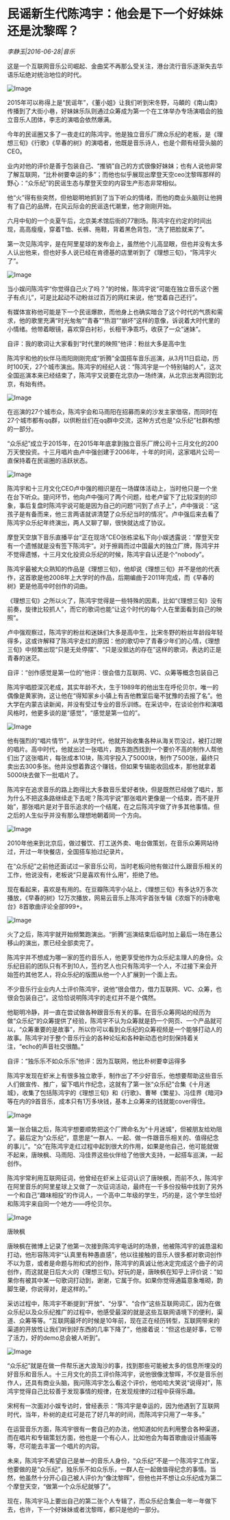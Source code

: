 # 民谣新生代陈鸿宇：他会是下一个好妹妹还是沈黎晖？

*李静玉|2016-06-28|音乐*

这是一个互联网音乐公司崛起、金曲奖不再那么受关注，港台流行音乐逐渐失去华语乐坛绝对统治地位的时代。

![Image](http://p2.pstatp.com/large/31e00001e12ddf772e60)

2015年可以称得上是“民谣年”，《董小姐》让我们听到宋冬野，马頔的《南山南》传播到了大街小巷，好妹妹乐队则通过众筹成为第一个在工体举办专场演唱会的独立音乐人团体，李志的演唱会依然爆满。

今年的民谣圈又多了一夜走红的陈鸿宇。他是独立音乐厂牌众乐纪的老板，是《理想三旬》《行歌》《早春的树》的演唱者，他既是音乐诗人，也是个颇有经营头脑的CEO。

业内对他的评价是善于包装自己、“推销”自己的方式很像好妹妹；也有人说他非常了解互联网，“比朴树要幸运的多”；而他也似乎展现出摩登天空ceo沈黎晖那样的野心：“众乐纪”的民谣生态与摩登天空的内容生产形态非常相似。

他“火”得有些突然，但他聪明地抓到了当下听众的情绪，而他的商业头脑则让他拥有了自己的品牌，在风云际会的民谣迭代潮里，他才刚刚开始。

六月中旬的一个炎夏午后，北京美术馆后街的77剧场。陈鸿宇在约定的时间出现，高高瘦瘦，穿着T恤、长裤、拖鞋，背着黑色背包，“洗了把脸就来了”。

第一次见陈鸿宇，是在阿里星球的发布会上，虽然他个儿高显眼，但也并没有太多人认出他来，但也好多人说已经在肯德基的店里听到了《理想三旬》，“陈鸿宇火了”。

![Image](http://p2.pstatp.com/large/31e70002795f72a9ecc3)

当小娱问陈鸿宇“你觉得自己火了吗？”的时候，陈鸿宇说“可能在独立音乐这个圈子有点儿”，可是比起动不动粉丝过百万的网红来说，他“觉着自己还行”。

有媒体宣称他可能是下一个民谣爆款，而他身上也确实暗合了这个时代的气质和需求，他的歌里充满“时光匆匆”“青春”“热泪”“崩坏”这样的意像，诉说着大时代里的小情绪。他带着眼镜，喜欢穿白衬衫，长相干净乖巧，收获了一众“迷妹”。

自评：我的歌词让大家看到“时代里的映照”他评：粉丝大多是高中生

陈鸿宇和他的伙伴马雨阳刚刚完成“折腾”全国搭车音乐巡演，从3月11日启动，历时100天，27个城市演出。陈鸿宇的经纪人说：“陈鸿宇是一个特别轴的人”，这次全国巡演本来已经结束了，陈鸿宇又说要在北京办一场终演，从北京出发再回到北京，有始有终。

![Image](http://p1.pstatp.com/large/31da000057f825dadaf4)

在巡演的27个城市众，陈鸿宇会和马雨阳在招募而来的沙发主家借宿，而同时在27个城市都有qq群，以供粉丝们在qq群中交流，这种方式也是“众乐纪”社群构想的一部分。

“众乐纪”成立于2015年，在2015年年底拿到独立音乐厂牌公司十三月文化的200万天使投资。十三月唱片由卢中强创建于2006年，十年的时间，这家唱片公司一直保持着在民谣圈的活跃状态。

![Image](http://p3.pstatp.com/large/31df0002a256d154141d)

陈鸿宇和十三月文化CEO卢中强的相识是在一场媒体活动上，当时他只是一个坐在台下听众。提问环节，他向卢中强问了两个问题，给老卢留下了比较深刻的印象，事后复盘时陈鸿宇说可能是因为自己的问题“问到了点子上”，卢中强说：“这孩子是有备而来，他三言两语就讲清楚了众乐纪当时的情况”。卢中强后来去看了陈鸿宇众乐纪年终演出，两人又聊了聊，很快就达成了协议。

摩登天空旗下音乐直播平台“正在现场”CEO张栋梁私下向小娱透露说：“摩登天空有一个遗憾就是没有签下陈鸿宇”。对于擦肩而过中国最大的独立厂牌，陈鸿宇并不觉得遗憾，十三月文化投资众乐纪的时候，陈鸿宇自认还是个“nobody”。

陈鸿宇最被大众熟知的作品是《理想三旬》，他却说《理想三旬》并不是他的代表作，这首歌是他2008年上大学时的作品，后期编曲于2011年完成，而《早春的树》更是他高中时创作的词曲。

《理想三旬》之所以火了，陈鸿宇觉得是一些特殊的因素，比如“《理想三旬》没有前奏，旋律比较抓人”，而它的歌词也能“让这个时代的每个人在里面看到自己的映照”。

卢中强观察过，陈鸿宇的粉丝和迷妹们大多是高中生，比宋冬野的粉丝年龄段年轻得多，这或许解释了陈鸿宇走红的原因：他的歌切中了青春少年们的心情，《理想三旬》中频繁出现“只是无处停摆”、“只是没抵达的存在”这样的歌词，表达的正是青春的迷茫。

自评：“创作感觉是第一位的”他评：很会借力互联网、VC、众筹等概念包装自己

陈鸿宇唱腔深沉老成，其实年龄不大，生于1989年的他出生在呼伦贝尔，唯一的偶像是黄家驹，这让他在“得知家乡小镇上有吉他教室后毫不犹豫的去报了名”。他大学在内蒙古读新闻，并没有受过专业的音乐训练。在采访中，在谈论创作和演唱风格时，他更多谈的是“感觉”，“感觉是第一位的”。

![Image](http://p2.pstatp.com/large/31e5000291a128dd1231)

他有强烈的“唱片情节”，从学生时代，他就开始收集各种从海关罚没过，被打过眼的唱片。高中时代，他就出过一张唱片，跑东跑西找到一个要价不高的制作人帮他们出了这张唱片，每张成本10块，陈鸿宇投入了5000块，制作了500张，最终只卖出去300多张。他并没想着靠这个赚钱，但如果专辑能收回成本，那他就拿着5000块去做下一批唱片了。

陈鸿宇在追求音乐的路上跑得比大多数音乐爱好者快，但是既然已经做了唱片，那为什么不把这条路继续走下去呢？陈鸿宇说“那张唱片更像是一个结束，而不是开始”，那张唱片是对于音乐追求的一个结尾，在之后陈鸿宇做了许多其他事情。但之后的人生似乎并没有那么理想地朝着同一个方向。

![Image](http://p3.pstatp.com/large/31e2000065687dd898c2)

2010年他来到北京后，做过餐饮、打工送外卖、电台做策划，在音乐众筹网站待过，开过一年快餐店，全国搭车拍过纪录片。

在“众乐纪”之前他还面试过一家音乐公司，当时老板问他有做过什么跟音乐相关的工作，他说没有，老板说“只是喜欢有什么用”，拒绝了他。

现在看起来，喜欢是有用的。在豆瓣陈鸿宇小站上，《理想三旬》有多达9万多次播放，《早春的树》12万次播放，网易云音乐上陈鸿宇首张专辑《浓烟下的诗歌电台》8首歌曲评论全部999+。

![Image](http://p3.pstatp.com/large/31da000057f79fb89557)

火了之后，陈鸿宇就开始频繁跑演出。“折腾”巡演结束后临时加上最后一场在愚公移山的演出，票已经全部卖完了。

陈鸿宇并不想成为哪一家的签约音乐人，他更享受他作为众乐纪主理人的身份。众乐纪目前的团队只有不到10人，签约艺人也只有陈鸿宇一个人，不过接下来会开始签约其他艺人，将众乐纪的版图从他一个人扩展到一个面上去。

不少音乐行业业内人士评价陈鸿宇，说他“很会借力，借力互联网、VC、众筹，也很会包装自己”。这恰恰说明陈鸿宇的走红并不是个偶然。

他聪明冷静，并一直在尝试做各种跟音乐有关的事。在音乐众筹网站的经历为做“众乐纪”的众筹提供了经验，陈鸿宇不认为众筹就是扔一个网页、一个产品就可以，“众筹重要的是故事”，所以你可以看到众乐纪的众筹视频是一个能够打动人的故事。陈鸿宇对于整个音乐行业的各种论坛和各种新动态也时刻保持着关注，“echo的声音社交很酷。”

自评：“独乐乐不如众乐乐”他评：因为互联网，他比朴树要幸运得多

陈鸿宇发现在虾米上有很多独立歌手，制作出了不少好音乐，他想要帮助这些音乐人们做宣传、推广，留下唱片作纪念，这就有了第一张“众乐纪”合集《十月迷城》，收集了包括陈鸿宇的《理想三旬》和《行歌》、曹琴《繁星》、冯佳界《暗河》等在内的9首音乐，成本只有1万多块钱，基本上众筹来的钱就能cover得住。

![Image](http://p3.pstatp.com/large/31e7000279617172c85b)

第一张合辑之后，陈鸿宇想要顺势把这个厂牌命名为“十月迷城”，但被朋友给劝阻了。最后定为“众乐纪”，意思是“一群人、一起、做一件跟音乐相关的、值得纪念的事儿”。“众”在陈鸿宇走红过程中起到很大的作用，如果是他自己，他可能就做不起来，唐映枫、马雨阳、冯佳界这些伙伴给了他很大支持，一起搭车巡演，一起创作。

陈鸿宇常利用互联网征词，他曾经在虾米上征词认识了唐映枫，而前不久，陈鸿宇在阿里音乐的阿里星球上又做了一次征词活动，最终在一千多份投稿中找到了另外一个和自己“趣味相投”的作词人，一个高中二年级的学生，巧的是，这个学生恰好和陈鸿宇来自同一个地方——呼伦贝尔。

![Image](http://p3.pstatp.com/large/31df0002a25bff9dd054)

唐映枫

唐映枫在微博上记录了他第一次接到陈鸿宇电话时的场景，他被陈鸿宇的诚恳温和打动，他形容陈鸿宇“认真里有种愚直感”，他以往接触的音乐人很多都对歌词创作不以为意，或者是命题与附和式的创作，陈鸿宇的真诚让他决定完成这个曲子的词创作，而这就是日后大火的《理想三旬》。好玩的是，唐映枫在知乎上评价说：“如果你有被其中某一句歌词打动到，谢谢，它属于你。如果你觉得通篇意象堆砌，韵脚生硬，你说得对，是这样的。”

采访过程中，陈鸿宇不断提到“开放”、“分享”、“合作”这些互联网词汇，因为在做众乐纪以及众乐纪推广的过程中，他感受最深的就是这些互联网语境下的便利，渠道、众筹等等。“互联网最坏的时候是10年前，现在正在经历转型，互联网带来的渠道的开放性让我们听到好东西的几率下降了”，他接着说：“但这也是好事，它带了活力，好的demo总会被人听到”。

![Image](http://p3.pstatp.com/large/31dc0001e376d6e54ade)

“众乐纪”就是在做一件帮乐迷大浪淘沙的事，找到那些可能被太多的信息所埋没的好音乐和音乐人。十三月文化的员工评价陈鸿宇，说他很像沈黎晖，不仅是音乐创作人，还具有商业头脑，我问陈鸿宇怎么看这个评价，他哈哈大笑说“说得对”，陈鸿宇觉得自己比较善于发现事情的规律，在发现规律的过程中获得乐趣。

宋柯有一次面对小娱专访时，曾经表示：“陈鸿宇是幸运的，因为他遇到了互联网时代，当年，朴树的走红可是花了好几年的时间，而陈鸿宇只用了一年多。”

在运营音乐方面，陈鸿宇很有一套自己的办法，他知道如何去利用整合各种渠道，而在唱片和专辑策划方面，他也是一个有心人，比如他会为每首歌曲设计插画等等，尽可能去丰富一个唱片的内容。

未来，陈鸿宇不希望自己是单一的音乐人身份，“众乐纪”不是一个陈鸿宇工作室，他要做的是“众乐纪”，独乐乐不如众乐乐，一群人在一起做值得纪念的事情。当然，他虽然十分开心自己被人评价为“像沈黎晖”，但他也并不想让众乐纪成为第二个摩登天空，“做第一个众乐纪就够了”。

现在，陈鸿宇马上要出自己的第二张个人专辑了，而众乐纪合集会一年一年做下去，也许，下一个好妹妹或者沈黎晖，都只是他的一部分。

